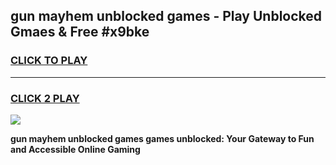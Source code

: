 
## gun mayhem unblocked games - Play Unblocked Gmaes & Free #x9bke
<h3>
<a href="https://premium.freeplayer.one?title=gun_mayhem_unblocked_games&ref=01M">CLICK TO PLAY</a></h3>
<hr>

<h3>
<a href="https://premium.freeplayer.one?title=gun_mayhem_unblocked_games&ref=01M">CLICK 2 PLAY</a>
  
</h3>

<a href="https://premium.freeplayer.one?title=gun_mayhem_unblocked_games&ref=01M"><img src="https://clearcache.store/games.png"></a>


**gun mayhem unblocked games games unblocked: Your Gateway to Fun and Accessible Online Gaming**
